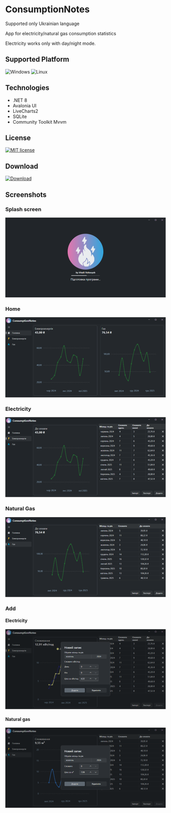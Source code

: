 # ConsumptionNotes

Supported only Ukrainian language

App for electricity/natural gas consumption statistics

Electricity works only with day/night mode.

## Supported Platform
![Windows](https://img.shields.io/badge/Windows-0078D6?style=for-the-badge&logo=windows&logoColor=white)
![Linux](https://img.shields.io/badge/Linux-FCC624?style=for-the-badge&logo=linux&logoColor=black)

## Technologies
- .NET 8
- Avalonia UI
- LiveCharts2
- SQLite
- Community Toolkit Mvvm

## License
[![MIT license](https://img.shields.io/badge/License-MIT-green.svg)](https://github.com/VitaliiVoitovych/ConsumptionNotes/blob/master/LICENSE.txt)

## Download
[![Download](https://img.shields.io/badge/Download-238636)](https://github.com/VitaliiVoitovych/ConsumptionNotes/releases)

## Screenshots
### Splash screen
<img src="/Screenshots/splash-screen.png">

### Home
<img src="/Screenshots/home-view.png">

### Electricity
<img src="/Screenshots/electricity-view.png">

### Natural Gas
<img src="/Screenshots/natural-gas-view.png">

### Add
#### Electricity
<img src="/Screenshots/electricity-add-dialog.png">

#### Natural gas
<img src="/Screenshots/natural-gas-add-dialog.png">